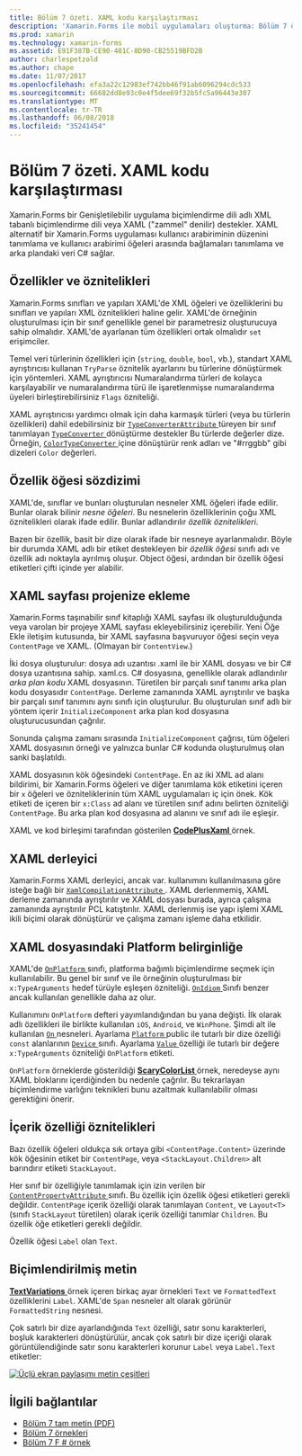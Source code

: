 ```yaml
---
title: Bölüm 7 özeti. XAML kodu karşılaştırması
description: 'Xamarin.Forms ile mobil uygulamaları oluşturma: Bölüm 7 özeti. XAML kodu karşılaştırması'
ms.prod: xamarin
ms.technology: xamarin-forms
ms.assetid: E91F387B-CE90-481C-8D90-CB25519BFD2B
author: charlespetzold
ms.author: chape
ms.date: 11/07/2017
ms.openlocfilehash: efa3a22c12983ef742bb46f91ab6096294cdc533
ms.sourcegitcommit: 66682dd8e93c0e4f5dee69f32b5fc5a96443e307
ms.translationtype: MT
ms.contentlocale: tr-TR
ms.lasthandoff: 06/08/2018
ms.locfileid: "35241454"
---
```

# <a name="summary-of-chapter-7-xaml-vs-code"></a>Bölüm 7 özeti. XAML kodu karşılaştırması

Xamarin.Forms bir Genişletilebilir uygulama biçimlendirme dili adlı XML tabanlı biçimlendirme dili veya XAML ("zammel" denilir) destekler. XAML alternatif bir Xamarin.Forms uygulaması kullanıcı arabiriminin düzenini tanımlama ve kullanıcı arabirimi öğeleri arasında bağlamaları tanımlama ve arka plandaki veri C# sağlar.

## <a name="properties-and-attributes"></a>Özellikler ve öznitelikleri

Xamarin.Forms sınıfları ve yapıları XAML'de XML öğeleri ve özelliklerini bu sınıfları ve yapıları XML öznitelikleri haline gelir. XAML'de örneğinin oluşturulması için bir sınıf genellikle genel bir parametresiz oluşturucuya sahip olmalıdır. XAML'de ayarlanan tüm özellikleri ortak olmalıdır `set` erişimciler.

Temel veri türlerinin özellikleri için (`string`, `double`, `bool`, vb.), standart XAML ayrıştırıcısı kullanan `TryParse` öznitelik ayarlarını bu türlerine dönüştürmek için yöntemleri. XAML ayrıştırıcısı Numaralandırma türleri de kolayca karşılayabilir ve numaralandırma türü ile işaretlenmişse numaralandırma üyeleri birleştirebilirsiniz `Flags` özniteliği.

XAML ayrıştırıcısı yardımcı olmak için daha karmaşık türleri (veya bu türlerin özellikleri) dahil edebilirsiniz bir [ `TypeConverterAttribute` ](https://developer.xamarin.com/api/type/Xamarin.Forms.TypeConverterAttribute/) türeyen bir sınıf tanımlayan [ `TypeConverter` ](https://developer.xamarin.com/api/type/Xamarin.Forms.TypeConverter/) dönüştürme destekler Bu türlerde değerler dize. Örneğin, [ `ColorTypeConverter` ](https://developer.xamarin.com/api/type/Xamarin.Forms.ColorTypeConverter/) içine dönüştürür renk adları ve "#rrggbb" gibi dizeleri `Color` değerleri.

## <a name="property-element-syntax"></a>Özellik öğesi sözdizimi

XAML'de, sınıflar ve bunları oluşturulan nesneler XML öğeleri ifade edilir. Bunlar olarak bilinir *nesne öğeleri*. Bu nesnelerin özelliklerinin çoğu XML öznitelikleri olarak ifade edilir. Bunlar adlandırılır *özellik öznitelikleri*.

Bazen bir özellik, basit bir dize olarak ifade bir nesneye ayarlanmalıdır. Böyle bir durumda XAML adlı bir etiket destekleyen bir *özellik öğesi* sınıfı adı ve özellik adı noktayla ayrılmış oluşur. Object öğesi, ardından bir özellik öğesi etiketleri çifti içinde yer alabilir.

## <a name="adding-a-xaml-page-to-your-project"></a>XAML sayfası projenize ekleme

Xamarin.Forms taşınabilir sınıf kitaplığı XAML sayfası ilk oluşturulduğunda veya varolan bir projeye XAML sayfası ekleyebilirsiniz içerebilir. Yeni Öğe Ekle iletişim kutusunda, bir XAML sayfasına başvuruyor öğesi seçin veya `ContentPage` ve XAML. (Olmayan bir `ContentView`.)

İki dosya oluşturulur: dosya adı uzantısı .xaml ile bir XAML dosyası ve bir C# dosya uzantısına sahip. xaml.cs. C# dosyasına, genellikle olarak adlandırılır *arka plan kodu* XAML dosyasının. Türetilen bir parçalı sınıf tanımı arka plan kodu dosyasıdır `ContentPage`. Derleme zamanında XAML ayrıştırılır ve başka bir parçalı sınıf tanımını aynı sınıfı için oluşturulur. Bu oluşturulan sınıf adlı bir yöntem içerir `InitializeComponent` arka plan kod dosyasına oluşturucusundan çağrılır.

Sonunda çalışma zamanı sırasında `InitializeComponent` çağrısı, tüm öğeleri XAML dosyasının örneği ve yalnızca bunlar C# kodunda oluşturulmuş olan sanki başlatıldı.

XAML dosyasının kök öğesindeki `ContentPage`. En az iki XML ad alanı bildirimi, bir Xamarin.Forms öğeleri ve diğer tanımlama kök etiketini içeren bir `x` öğeleri ve özniteliklerinin tüm XAML uygulamaları iç için önek. Kök etiketi de içeren bir `x:Class` ad alanı ve türetilen sınıf adını belirten özniteliği `ContentPage`. Bu arka plan kod dosyasına ad alanını ve sınıf adı ile eşleşir.

XAML ve kod birleşimi tarafından gösterilen [ **CodePlusXaml** ](https://github.com/xamarin/xamarin-forms-book-samples/tree/master/Chapter07) örnek.

## <a name="the-xaml-compiler"></a>XAML derleyici

Xamarin.Forms XAML derleyici, ancak var. kullanımını kullanılmasına göre isteğe bağlı bir [ `XamlCompilationAttribute` ](https://developer.xamarin.com/api/type/Xamarin.Forms.Xaml.XamlCompilationAttribute/). XAML derlenmemiş, XAML derleme zamanında ayrıştırılır ve XAML dosyası burada, ayrıca çalışma zamanında ayrıştırılır PCL katıştırılır. XAML derlenmiş ise yapı işlemi XAML ikili biçimi olarak dönüştürür ve çalışma zamanı işleme daha etkilidir.

## <a name="platform-specificity-in-the-xaml-file"></a>XAML dosyasındaki Platform belirginliğe

XAML'de [ `OnPlatform` ](https://developer.xamarin.com/api/type/Xamarin.Forms.OnPlatform%3CT%3E/) sınıfı, platforma bağımlı biçimlendirme seçmek için kullanılabilir. Bu genel bir sınıf ve ile örneğinin oluşturulması bir `x:TypeArguments` hedef türüyle eşleşen özniteliği. [ `OnIdiom` ](https://developer.xamarin.com/api/type/Xamarin.Forms.OnIdiom%3CT%3E/) Sınıfı benzer ancak kullanılan genellikle daha az olur.

Kullanımını `OnPlatform` defteri yayımlandığından bu yana değişti. İlk olarak adlı özellikleri ile birlikte kullanılan `iOS`, `Android`, ve `WinPhone`. Şimdi alt ile kullanılan [ `On` ](https://developer.xamarin.com/api/type/Xamarin.Forms.On/) nesneleri. Ayarlama [ `Platform` ](https://developer.xamarin.com/api/property/Xamarin.Forms.On.Platform/) public ile tutarlı bir dize özelliği `const` alanlarının [ `Device` ](https://developer.xamarin.com/api/type/Xamarin.Forms.Device/) sınıfı. Ayarlama [ `Value` ](https://developer.xamarin.com/api/property/Xamarin.Forms.On.Value/) özelliği ile tutarlı bir değere `x:TypeArguments` özniteliği `OnPlatform` etiketi.

`OnPlatform` örneklerde gösterildiği [ **ScaryColorList** ](https://github.com/xamarin/xamarin-forms-book-samples/tree/master/Chapter07/ScaryColorList) örnek, neredeyse aynı XAML bloklarını içerdiğinden bu nedenle çağrılır. Bu tekrarlayan biçimlendirme varlığını teknikleri bunu azaltmak kullanılabilir olması gerektiğini önerir.

## <a name="the-content-property-attributes"></a>İçerik özelliği öznitelikleri

Bazı özellik öğeleri oldukça sık ortaya gibi `<ContentPage.Content>` üzerinde kök öğesinin etiket bir `ContentPage`, veya `<StackLayout.Children>` alt barındırır etiketi `StackLayout`.

Her sınıf bir özelliğiyle tanımlamak için izin verilen bir [ `ContentPropertyAttribute` ](https://developer.xamarin.com/api/type/Xamarin.Forms.ContentPropertyAttribute/) sınıfı. Bu özellik için özellik öğesi etiketleri gerekli değildir. `ContentPage` içerik özelliği olarak tanımlayan `Content`, ve `Layout<T>` (sınıfı `StackLayout` türetilen) olarak içerik özelliği tanımlar `Children`. Bu özellik öğe etiketleri gerekli değildir.

Özellik öğesi `Label` olan `Text`.

## <a name="formatted-text"></a>Biçimlendirilmiş metin

[ **TextVariations** ](https://github.com/xamarin/xamarin-forms-book-samples/tree/master/Chapter07/TextVariations) örnek içeren birkaç ayar örnekleri `Text` ve `FormattedText` özelliklerini `Label`. XAML'de `Span` nesneler alt olarak görünür `FormattedString` nesnesi.

 Çok satırlı bir dize ayarlandığında `Text` özelliği, satır sonu karakterleri, boşluk karakterleri dönüştürülür, ancak çok satırlı bir dize içeriği olarak görüntülendiğinde satır sonu karakterleri korunur `Label` veya `Label.Text` etiketler:

 [![Üçlü ekran paylaşımı metin çeşitleri](images/ch07fg03-small.png "biçimlendirilmiş metin Çeşitlemeler")](images/ch07fg03-large.png#lightbox "biçimlendirilmiş metin farklılıkları")



## <a name="related-links"></a>İlgili bağlantılar

- [Bölüm 7 tam metin (PDF)](https://download.xamarin.com/developer/xamarin-forms-book/XamarinFormsBook-Ch07-Apr2016.pdf)
- [Bölüm 7 örnekleri](https://github.com/xamarin/xamarin-forms-book-samples/tree/master/Chapter07)
- [Bölüm 7 F # örnek](https://github.com/xamarin/xamarin-forms-book-samples/tree/master/Chapter07/FS/CodePlusXaml)
